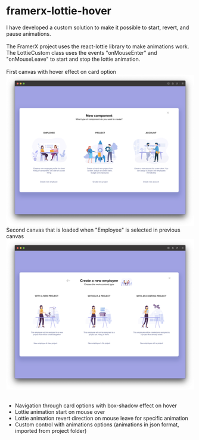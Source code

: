 # framerx-lottie-hover

I have developed a custom solution to make it possible to start, revert, and pause animations.
<br />
<br />
The FramerX project uses the react-lottie library to make animations work.
<br />
The LottieCustom class uses the events "onMouseEnter" and "onMouseLeave" to start and stop the lottie animation.
<br />
<br />
First canvas with hover effect on card option
<img src="images/canvas_1.png">
<br />
Second canvas that is loaded when "Employee" is selected in previous canvas
<img src="images/canvas_2.png">
<br />
<br />
- Navigation through card options with box-shadow effect on hover
- Lottie animation start on mouse over
- Lottie animation revert direction on mouse leave for specific animation
- Custom control with animations options (animations in json format, imported from project folder)
